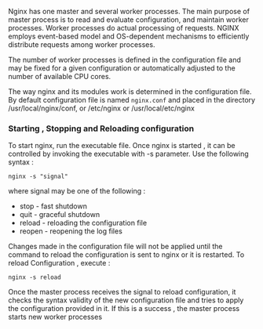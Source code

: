 
Nginx has one master and several worker processes. The main purpose of master process is to read and evaluate configuration, and maintain worker processes. Worker processes do actual processing of requests. NGINX employs event-based model and OS-dependent mechanisms to efficiently distribute requests among worker processes. 

The number of worker processes is defined in the configuration file and may be fixed for a given configuration or automatically adjusted to the number of available CPU cores.

The way nginx and its modules work is determined in the configuration file. By default configuration file is named `nginx.conf`  and placed in the directory /usr/local/nginx/conf, or /etc/nginx or /usr/local/etc/nginx


### Starting , Stopping and Reloading configuration

To start nginx, run the executable file. Once nginx is started , it can be controlled by invoking the executable with -s parameter. Use the following syntax : 

```
nginx -s "signal"
```
where signal may be one of the following : 

* stop - fast shutdown 
* quit - graceful shutdown 
* reload - reloading the configuration file 
* reopen - reopening the log files 

Changes made in the configuration file will not be applied until the command to reload the configuration is sent to nginx or it is restarted. To reload Configuration , execute : 

```
nginx -s reload
```

Once the master process receives the signal to reload configuration, it checks the syntax validity of the new configuration file and tries to apply the configuration provided in it. If this is a success , the master process starts new worker processes 
